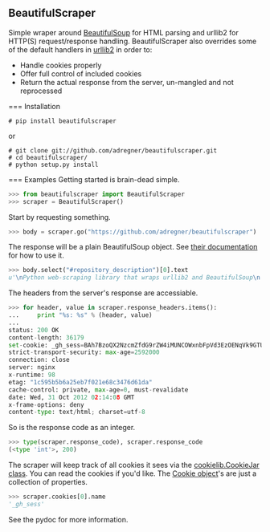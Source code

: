 BeautifulScraper
----------------

Simple wraper around [BeautifulSoup](http://www.crummy.com/software/BeautifulSoup/) for HTML parsing and urllib2 for HTTP(S) request/response handling.  BeautifulScraper also overrides some of the default handlers in [urllib2](http://docs.python.org/2/library/urllib2.html) in order to:
  * Handle cookies properly
  * Offer full control of included cookies
  * Return the actual response from the server, un-mangled and not reprocessed

=== Installation

    # pip install beautifulscraper

or

    # git clone git://github.com/adregner/beautifulscraper.git
    # cd beautifulscraper/
    # python setup.py install

=== Examples
Getting started is brain-dead simple.
```python
>>> from beautifulscraper import BeautifulScraper
>>> scraper = BeautifulScraper()
```

Start by requesting something.
```python
>>> body = scraper.go("https://github.com/adregner/beautifulscraper")
```

The response will be a plain BeautifulSoup object.  See [their documentation](http://www.crummy.com/software/BeautifulSoup/bs4/doc/) for how to use it.
```python
>>> body.select("#repository_description")[0].text
u'\nPython web-scraping library that wraps urllib2 and BeautifulSoup\n      \u2014 Read more\n\n'
```

The headers from the server's response are accessiable.
```python
>>> for header, value in scraper.response_headers.items():
...     print "%s: %s" % (header, value)
... 
status: 200 OK
content-length: 36179
set-cookie: _gh_sess=BAh7BzoQX2NzcmZfdG9rZW4iMUNCOWxnbFpVd3EzOENqVk9GTUFXbDlMVUJIbGxsNEVZUFZJNiswRjhwejQ9Og9zZXNzaW9uX2lkIiUyNmQ2ODE5ZDdiZjM3MTA2N2VlZDk3Y2VlMDViYzI2OA%3D%3D--5d31df13d5c0eeb8f3cccb140392124968abc374; path=/; expires=Sat, 01-Jan-2022 00:00:00 GMT; secure; HttpOnly
strict-transport-security: max-age=2592000
connection: close
server: nginx
x-runtime: 98
etag: "1c595b5b6a25eb7f021e68c3476d61da"
cache-control: private, max-age=0, must-revalidate
date: Wed, 31 Oct 2012 02:14:08 GMT
x-frame-options: deny
content-type: text/html; charset=utf-8
```

So is the response code as an integer.
```python
>>> type(scraper.response_code), scraper.response_code
(<type 'int'>, 200)
```

The scraper will keep track of all cookies it sees via the [cookielib.CookieJar class](http://docs.python.org/2/library/cookielib.html#cookiejar-and-filecookiejar-objects).  You can read the cookies if you'd like.  The [Cookie object](http://docs.python.org/2/library/cookielib.html#cookie-objects)'s are just a collection of properties.
```python
>>> scraper.cookies[0].name
'_gh_sess'
```

See the pydoc for more information.

